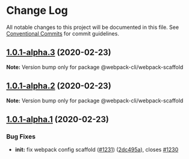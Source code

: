 # Change Log

All notable changes to this project will be documented in this file.
See [Conventional Commits](https://conventionalcommits.org) for commit guidelines.

## [1.0.1-alpha.3](https://github.com/ematipico/webpack-cli/compare/@webpack-cli/webpack-scaffold@1.0.1-alpha.2...@webpack-cli/webpack-scaffold@1.0.1-alpha.3) (2020-02-23)

**Note:** Version bump only for package @webpack-cli/webpack-scaffold

## [1.0.1-alpha.2](https://github.com/webpack/webpack-cli/compare/@webpack-cli/webpack-scaffold@1.0.1-alpha.1...@webpack-cli/webpack-scaffold@1.0.1-alpha.2) (2020-02-23)

**Note:** Version bump only for package @webpack-cli/webpack-scaffold

## [1.0.1-alpha.1](https://github.com/webpack/webpack-cli/compare/@webpack-cli/webpack-scaffold@1.0.1-alpha.0...@webpack-cli/webpack-scaffold@1.0.1-alpha.1) (2020-02-23)

### Bug Fixes

-   **init:** fix webpack config scaffold ([#1231](https://github.com/webpack/webpack-cli/issues/1231)) ([2dc495a](https://github.com/webpack/webpack-cli/commit/2dc495a8d050d28478c6c2533d7839e9ff78d76c)), closes [#1230](https://github.com/webpack/webpack-cli/issues/1230)

